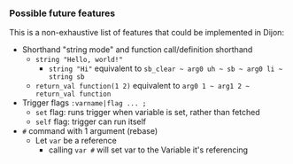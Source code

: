 ### Possible future features
This is a non-exhaustive list of features that could be implemented in Dijon:

 - Shorthand "string mode" and function call/definition shorthand
   - `string "Hello, world!"`
     - `string "Hi"` equivalent to `sb_clear ~ arg0 uh ~ sb ~ arg0 li ~ string sb`
   - `return_val function(1 2)` equivalent to `arg0 1 ~ arg1 2 ~ return_val function`
 - Trigger flags `:varname|flag ... ;`
   - `set` flag: runs trigger when variable is set, rather than fetched
   - `self` flag: trigger can run itself
 - `#` command with 1 argument (rebase)
   - Let `var` be a reference
     - calling `var #` will set var to the Variable it's referencing